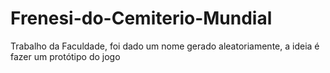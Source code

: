 # Frenesi-do-Cemiterio-Mundial
Trabalho da Faculdade, foi dado um nome gerado aleatoriamente, a ideia é fazer um protótipo do jogo
